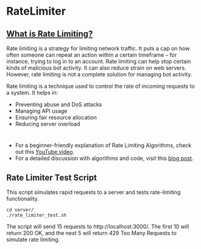 # RateLimiter

## [What is Rate Limiting?](https://www.cloudflare.com/en-gb/learning/bots/what-is-rate-limiting/)
Rate limiting is a strategy for limiting network traffic. It puts a cap on how often someone can repeat an action within a certain timeframe – for instance, trying to log in to an account. Rate limiting can help stop certain kinds of malicious bot activity. It can also reduce strain on web servers. However, rate limiting is not a complete solution for managing bot activity.

Rate limiting is a technique used to control the rate of incoming requests to a system. It helps in:
- Preventing abuse and DoS attacks
- Managing API usage
- Ensuring fair resource allocation
- Reducing server overload


#
- For a beginner-friendly explanation of Rate Limiting Algorithms, check out this [YouTube video](https://www.youtube.com/watch?v=mQCJJqUfn9Y).
- For a detailed discussion with algorithms and code, visit this [blog post](https://blog.algomaster.io/p/rate-limiting-algorithms-explained-with-code).


## Rate Limiter Test Script
This script simulates rapid requests to a server and tests rate-limiting functionality.

```shell
cd server/
./rate_limiter_test.sh
```
The script will send 15 requests to http://localhost:3000/. The first 10 will return 200 OK,
and the next 5 will return 429 Too Many Requests to simulate rate limiting.

